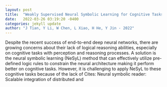 ```yaml
---
layout: post
title:  "Weakly Supervised Neural Symbolic Learning for Cognitive Tasks"
date:   2022-03-26 03:19:20 -0400
categories: jekyll update
author: "J Tian, Y Li, W Chen, L Xiao, H He, Y Jin - 2022"
---
```

Despite the recent success of end-to-end deep neural networks, there are growing concerns about their lack of logical reasoning abilities, especially on cognitive tasks with perception and reasoning processes. A solution is the neural symbolic learning (NeSyL) method that can effectively utilize pre-defined logic rules to constrain the neural architecture making it perform better on cognitive tasks. However, it is challenging to apply NeSyL to these cognitive tasks because of the lack of Cites: Neural symbolic reader: Scalable integration of distributed and